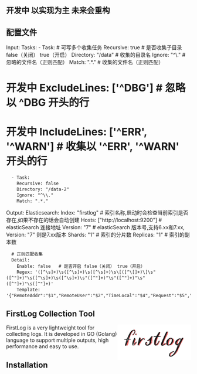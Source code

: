 ## 开发中 以实现为主 未来会重构

## 配置文件
  Input:
    Tasks:
      - Task:                 # 可写多个收集任务
        Recursive: true       # 是否收集子目录 false（关闭） true（开启）
        Directory: "/data"    # 收集的目录名
        Ignore: "^\\."        # 忽略的文件名（正则匹配）
        Match: ".*."          # 收集的文件名（正则匹配）

  #  开发中    ExcludeLines: ['^DBG']          # 忽略以 ^DBG 开头的行
  #  开发中    IncludeLines: ['^ERR', '^WARN'] # 收集以 '^ERR', '^WARN' 开头的行

      - Task:
        Recursive: false
        Directory: "/data-2"
        Ignore: "^\\."
        Match: ".*."

  Output:
    Elasticsearch:
      Index: "firstlog"                  # 索引名称,启动时会检查当前索引是否存在,如果不存在的话会自动创建
      Hosts: ["http://localhost:9200"]   # elasticSearch 连接地址
      Version: "7"                       # elasticSearch 版本号,支持6.xx和7.xx, Version: "7" 则是7.xx版本
      Shards: "1"                        # 索引的分片数
      Replicas: "1"                      # 索引的副本数

      # 正则匹配收集
      Detail:
        Enable: false   # 是否开启 false（关闭） true（开启）
        Regex: '([^\s]+)\s([^\s]+)\s([^\s]+)\s\[([^\[]+)\]\s"([^"]+)"\s([^\s]+)\s([^\s]+)\s"([^"]+)"\s"([^"]+)"\s"([^"]+)"\s([^"]+)'
        Template: '{"RemoteAddr":"$1","RemoteUser":"$2","TimeLocal":"$4","Request":"$5","Status":"$6","BodyBytesSent":"$7","HttpReferer":"$8","HttpXForwardedFor":"$9","RequestTime":"$11"}'


## FirstLog Collection Tool

<img align="right" width="200px" src="https://raw.githubusercontent.com/zdwork/logo/master/firstlog.png">

FirstLog is a very lightweight tool for collecting logs. It is developed in GO (Golang) language to support multiple outputs, high performance and easy to use.

## Installation
